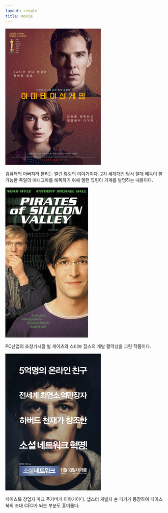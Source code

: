 ```yaml
---
layout: single
title: movie
---
```

![allen](/assets/images/allen.png)

컴퓨터의 아버지라 불리는 엘런 튜링의 이야기이다. 2차 세계대전 당시 절대 해독이 불가능한 독일의 애니그마를 해독하기 위해 앨런 튜링이 기계를 발명하는 내용이다.

![sillicon](/assets/images/sillicon.png)

PC산업의 초창기시절 빌 게이츠와 스티브 잡스의 개발 활약상을 그린 작품이다.

![mark](/assets/images/mark.png)

페이스북 창업자 마크 주커버거 이야기이다. 냅스터 개발자 숀 파커가 등장하여 페이스북의 초대 CEO가 되는 부분도 흥미롭다.
